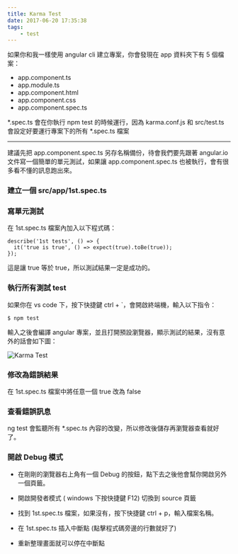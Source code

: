 ```yaml
---
title: Karma Test
date: 2017-06-20 17:35:38
tags:
    - test
---
```


如果你和我一樣使用 angular cli 建立專案，你會發現在 app 資料夾下有 5 個檔案：
- app.component.ts
- app.module.ts
- app.component.html
- app.component.css
- app.component.spec.ts

\*.spec.ts 會在你執行 npm test 的時候運行，因為 karma.conf.js 和 src/test.ts 會設定好要運行專案下的所有 *.spec.ts 檔案

<!--more-->

---

建議先把 app.component.spec.ts 另存名稱備份，待會我們要先跟著 angular.io 文件寫一個簡單的單元測試，如果讓 app.component.spec.ts 也被執行，會有很多看不懂的訊息跑出來。

### 建立一個 src/app/1st.spec.ts

### 寫單元測試

在 1st.spec.ts 檔案內加入以下程式碼：

```
describe('1st tests', () => {
  it('true is true', () => expect(true).toBe(true));
});
```

這是讓 true 等於 true，所以測試結果一定是成功的。

### 執行所有測試 test

如果你在 vs code 下，按下快捷鍵 ctrl + `，會開啟終端機，輸入以下指令：

```
$ npm test
```

輸入之後會編譯 angular 專案，並且打開預設瀏覽器，顯示測試的結果，沒有意外的話會如下圖：

![Karma Test](/blog/images/karma_test1.png)

### 修改為錯誤結果

在 1st.spec.ts 檔案中將任意一個 true 改為 false

### 查看錯誤訊息

ng test 會監聽所有 *.spec.ts 內容的改變，所以修改後儲存再瀏覽器查看就好了。

### 開啟 Debug 模式

- 在剛剛的瀏覽器右上角有一個 Debug 的按鈕，點下去之後他會幫你開啟另外一個頁籤。

- 開啟開發者模式 ( windows 下按快捷鍵 F12) 切換到 source 頁籤

- 找到 1st.spec.ts 檔案，如果沒有，按下快捷鍵 ctrl + p，輸入檔案名稱。

- 在 1st.spec.ts 插入中斷點 (點擊程式碼旁邊的行數就好了)

- 重新整理畫面就可以停在中斷點